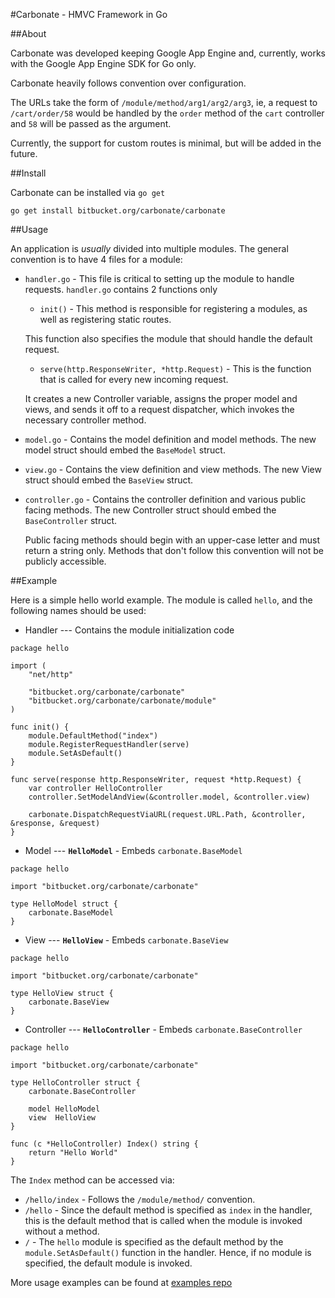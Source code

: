 #Carbonate - HMVC Framework in Go

##About

Carbonate was developed keeping Google App Engine and, currently, works with the Google App Engine SDK for Go only.

Carbonate heavily follows convention over configuration. 

The URLs take the form of `/module/method/arg1/arg2/arg3`, ie, a request to `/cart/order/58` would be handled by the `order` method of the `cart` controller and `58` will be passed as the argument.

Currently, the support for custom routes is minimal, but will be added in the future.

##Install

Carbonate can be installed via `go get`

`go get install bitbucket.org/carbonate/carbonate`


##Usage

An application is *usually* divided into multiple modules. The general convention is to have 4 files for a module:

* `handler.go` - This file is critical to setting up the module to handle requests. `handler.go` contains 2 functions only
	* `init()` - This method is responsible for registering a modules, as well as registering static routes.
	
	This function also specifies the module that should handle the default request.
	
	* `serve(http.ResponseWriter, *http.Request)` - This is the function that is called for every new incoming request.
	
	It creates a new Controller variable, assigns the proper model and views, and sends it off to a request dispatcher, which invokes the necessary controller method.
	
* `model.go` - Contains the model definition and model methods. The new model struct should embed the `BaseModel` struct.
* `view.go` - Contains the view definition and view methods. The new View struct should embed the `BaseView` struct.
* `controller.go` - Contains the controller definition and various public facing methods. The new Controller struct should embed the `BaseController` struct.

  Public facing methods should begin with an upper-case letter and must return a string only. Methods that don't follow this convention will not be publicly accessible.

  
##Example

Here is a simple hello world example. The module is called `hello`, and the following names should be used:

* Handler --- Contains the module initialization code
```
package hello

import (
	"net/http"

	"bitbucket.org/carbonate/carbonate"
	"bitbucket.org/carbonate/carbonate/module"
)

func init() {
	module.DefaultMethod("index")
	module.RegisterRequestHandler(serve)
	module.SetAsDefault()
}

func serve(response http.ResponseWriter, request *http.Request) {
	var controller HelloController
	controller.SetModelAndView(&controller.model, &controller.view)

	carbonate.DispatchRequestViaURL(request.URL.Path, &controller, &response, &request)
}
```

* Model --- **`HelloModel`** - Embeds `carbonate.BaseModel`
```
package hello

import "bitbucket.org/carbonate/carbonate"

type HelloModel struct {
	carbonate.BaseModel
}
```

* View --- **`HelloView`** - Embeds `carbonate.BaseView`
```
package hello

import "bitbucket.org/carbonate/carbonate"

type HelloView struct {
	carbonate.BaseView
}
```

* Controller --- **`HelloController`** - Embeds `carbonate.BaseController`
```
package hello

import "bitbucket.org/carbonate/carbonate"

type HelloController struct {
	carbonate.BaseController

	model HelloModel
	view  HelloView
}

func (c *HelloController) Index() string {
	return "Hello World"
}
```

The `Index` method can be accessed via:

* `/hello/index` - Follows the `/module/method/` convention.
* `/hello` - Since the default method is specified as `index` in the handler, this is the default method that is called when the module is invoked without a method.
* `/` - The `hello` module is specified as the default method by the `module.SetAsDefault()` function in the handler. Hence, if no module is specified, the default module is invoked.

More usage examples can be found at [examples repo](https://bitbucket.org/carbonate/examples)
